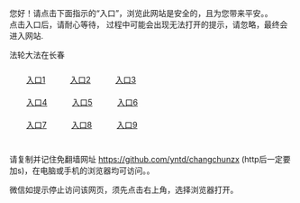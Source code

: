您好！请点击下面指示的“入口”，浏览此网站是安全的，且为您带来平安。。 <br/>
点击入口后，请耐心等待， 过程中可能会出现无法打开的提示，请忽略，最终会进入网站. </br>

法轮大法在长春<br/>
<div style="padding:10px"><a style="margin:20px" target="_blank" href="https://dh0xt523d89j.cloudfront.net/2Qpsp?irjcu" id="ccLink1" rel="nofollow">入口1</a> <a target="_blank" style="margin:20px" href="https://d2ujg83p1204fs.cloudfront.net/2Qpsp?sjust" id="ccLink2" rel="nofollow">入口2</a> <a style="margin:20px" target="_blank" href="https://d3r9rmu0vk8ypt.cloudfront.net/2Qpsp?ztcnos" id="ccLink3" rel="nofollow">入口3</a></div>

<div style="padding:10px" ><a style="margin:20px" target="_blank" href="https://dh0xt523d89j.cloudfront.net/2Qpsp?irjcu" id="ccLink4" rel="nofollow">入口4</a> <a style="margin:20px" href="https://d2ujg83p1204fs.cloudfront.net/2Qpsp?sjust" target="_blank" id="ccLink5" rel="nofollow">入口5</a> <a style="margin:20px" href="https://d3r9rmu0vk8ypt.cloudfront.net/2Qpsp?ztcnos" target="_blank" id="ccLink6" rel="nofollow">入口6</a></div>

<div style="padding:10px"><a style="margin:20px" target="_blank" href="https://dh0xt523d89j.cloudfront.net/2Qpsp?irjcu" id="ccLink7" rel="nofollow">入口7</a> <a style="margin:20px" href="https://d2ujg83p1204fs.cloudfront.net/2Qpsp?sjust" target="_blank" id="ccLink8" rel="nofollow">入口8</a> <a style="margin:20px" target="_blank" href="https://d3r9rmu0vk8ypt.cloudfront.net/2Qpsp?ztcnos" id="ccLink9" rel="nofollow">入口9</a></div>

<br/>



请复制并记住免翻墙网址 https://github.com/yntd/changchunzx (http后一定要加s)，在电脑或手机的浏览器均可访问。。<br/>

微信如提示停止访问该网页，须先点击右上角，选择浏览器打开。
